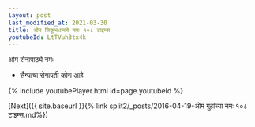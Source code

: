 ```yaml
---
layout: post
last_modified_at: 2021-03-30
title: ओम त्रिकूभधामने नमः १०८ टाइम्स
youtubeId: LtTVuh3tx4k
---
```

 
 
 ओम सेनापाठ्ये नमः  
 
 -  सैन्याचा सेनापती कोण आहे 
 
  
 
  
 
 
 
 
 
 


{% include youtubePlayer.html id=page.youtubeId %}
 
[Next]({{ site.baseurl }}{% link  split2/_posts/2016-04-19-ओम गुहांच्या नमः १०८ टाइम्स.md%})
 
